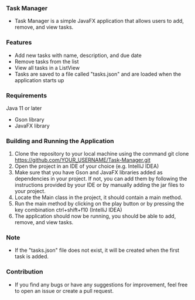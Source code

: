 ### Task Manager
- Task Manager is a simple JavaFX application that allows users to add, remove, and view tasks.

### Features

- Add new tasks with name, description, and due date
- Remove tasks from the list
- View all tasks in a ListView
- Tasks are saved to a file called "tasks.json" and are loaded when the application starts up
### Requirements
Java 11 or later
- Gson library
- JavaFX library
### Building and Running the Application
1. Clone the repository to your local machine using the command git clone https://github.com/YOUR_USERNAME/Task-Manager.git
2. Open the project in an IDE of your choice (e.g. IntelliJ IDEA)
3. Make sure that you have Gson and JavaFX libraries added as dependencies in your project. If not, you can add them by following the instructions provided by your IDE or by manually adding the jar files to your project.
4. Locate the Main class in the project, it should contain a main method.
5. Run the main method by clicking on the play button or by pressing the key combination ctrl+shift+f10 (IntelliJ IDEA)
6. The application should now be running, you should be able to add, remove, and view tasks.
### Note
- If the "tasks.json" file does not exist, it will be created when the first task is added.
### Contribution
- If you find any bugs or have any suggestions for improvement, feel free to open an issue or create a pull request.
